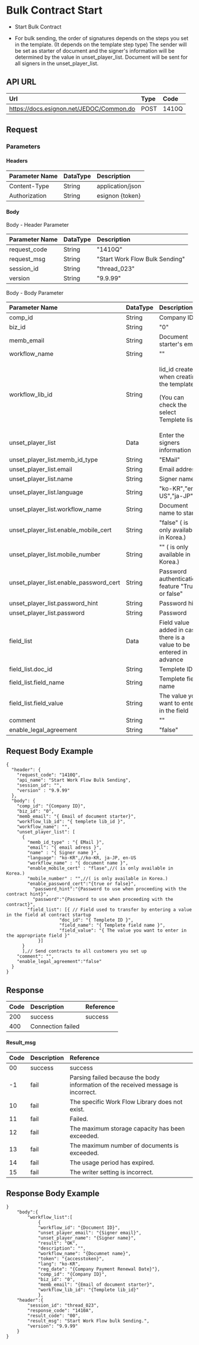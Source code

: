 # Bulk Contract Start

* Start Bulk Contract

* For bulk sending, the order of signatures depends on the steps you set in the template. \(It depends on the template step type\) The sender will be set as starter of document and the signer's information will be determined by the value in unset\_player\_list. Document will be sent for all signers in the unset\_player\_list.

## API URL

| Url | Type | **Code** |
| :--- | :--- | :--- |
| https://docs.esignon.net/JEDOC/Common.do | POST | 1410Q |

## Request

### Parameters

####  Headers

| **Parameter Name**                         | DataType | **Description** |
| :--- | :--- | :--- |
| Content-Type | String | application/json |
| Authorization | String | esignon {token} |

####   Body 

  Body - Header Parameter

| **Parameter Name**                         | DataType | **Description** |
| :--- | :--- | :--- |
| request\_code | String | "1410Q" |
| request\_msg | String | "Start Work Flow Bulk Sending" |
| session\_id | String | "thread\_023" |
| version | String | "9.9.99" |

  Body - Body Parameter

<table>
  <thead>
    <tr>
      <th style="text-align:left"><b>Parameter Name</b>
      </th>
      <th style="text-align:left">DataType</th>
      <th style="text-align:left"><b>Description</b>
      </th>
    </tr>
  </thead>
  <tbody>
    <tr>
      <td style="text-align:left">comp_id</td>
      <td style="text-align:left">String</td>
      <td style="text-align:left">Company ID</td>
    </tr>
    <tr>
      <td style="text-align:left">biz_id</td>
      <td style="text-align:left">String</td>
      <td style="text-align:left">&quot;0&quot;</td>
    </tr>
    <tr>
      <td style="text-align:left">memb_email</td>
      <td style="text-align:left">String</td>
      <td style="text-align:left">Document starter&apos;s email</td>
    </tr>
    <tr>
      <td style="text-align:left">workflow_name</td>
      <td style="text-align:left">String</td>
      <td style="text-align:left">&quot;&quot;</td>
    </tr>
    <tr>
      <td style="text-align:left">workflow_lib_id</td>
      <td style="text-align:left">String</td>
      <td style="text-align:left">
        <p>lid_id created when creating the template</p>
        <p>(You can check the select Templete list.)</p>
      </td>
    </tr>
    <tr>
      <td style="text-align:left">unset_player_list</td>
      <td style="text-align:left">Data</td>
      <td style="text-align:left">Enter the signers information</td>
    </tr>
    <tr>
      <td style="text-align:left">unset_player_list.memb_id_type</td>
      <td style="text-align:left">String</td>
      <td style="text-align:left">&quot;EMail&quot;</td>
    </tr>
    <tr>
      <td style="text-align:left">unset_player_list.email</td>
      <td style="text-align:left">String</td>
      <td style="text-align:left">Email address</td>
    </tr>
    <tr>
      <td style="text-align:left">unset_player_list.name</td>
      <td style="text-align:left">String</td>
      <td style="text-align:left">Signer name</td>
    </tr>
    <tr>
      <td style="text-align:left">unset_player_list.language</td>
      <td style="text-align:left">String</td>
      <td style="text-align:left">&quot;ko-KR&quot;,&quot;en-US&quot;,&quot;ja-JP&quot;</td>
    </tr>
    <tr>
      <td style="text-align:left">unset_player_list.workflow_name</td>
      <td style="text-align:left">String</td>
      <td style="text-align:left">Document name to start</td>
    </tr>
    <tr>
      <td style="text-align:left">unset_player_list.enable_mobile_cert</td>
      <td style="text-align:left">String</td>
      <td style="text-align:left">&quot;false&quot; ( is only available in Korea.)</td>
    </tr>
    <tr>
      <td style="text-align:left">unset_player_list.mobile_number</td>
      <td style="text-align:left">String</td>
      <td style="text-align:left">&quot;&quot; ( is only available in Korea.)</td>
    </tr>
    <tr>
      <td style="text-align:left">unset_player_list.enable_password_cert</td>
      <td style="text-align:left">String</td>
      <td style="text-align:left">Password authentication feature &quot;True or false&quot;</td>
    </tr>
    <tr>
      <td style="text-align:left">unset_player_list.password_hint</td>
      <td style="text-align:left">String</td>
      <td style="text-align:left">Password hint</td>
    </tr>
    <tr>
      <td style="text-align:left">unset_player_list.password</td>
      <td style="text-align:left">String</td>
      <td style="text-align:left">Password</td>
    </tr>
    <tr>
      <td style="text-align:left">field_list</td>
      <td style="text-align:left">Data</td>
      <td style="text-align:left">Field value added in case there is a value to be entered in advance</td>
    </tr>
    <tr>
      <td style="text-align:left">field_list.doc_id</td>
      <td style="text-align:left">String</td>
      <td style="text-align:left">Templete ID</td>
    </tr>
    <tr>
      <td style="text-align:left">field_list.field_name</td>
      <td style="text-align:left">String</td>
      <td style="text-align:left">Templete field name</td>
    </tr>
    <tr>
      <td style="text-align:left">field_list.field_value</td>
      <td style="text-align:left">String</td>
      <td style="text-align:left">The value you want to enter in the field</td>
    </tr>
    <tr>
      <td style="text-align:left">comment</td>
      <td style="text-align:left">String</td>
      <td style="text-align:left">&quot;&quot;</td>
    </tr>
    <tr>
      <td style="text-align:left">enable_legal_agreement</td>
      <td style="text-align:left">String</td>
      <td style="text-align:left">&quot;false&quot;</td>
    </tr>
  </tbody>
</table>

## Request Body Example

```text
{
  "header": {
    "request_code": "1410Q",
    "api_name": "Start Work Flow Bulk Sending",
    "session_id": "",
    "version" : "9.9.99"
  },
  "body": {
    "comp_id": "{Company ID}",
    "biz_id": "0",
    "memb_email": "{ Email of document starter}",
    "workflow_lib_id": "{ templete lib_id }",
    "workflow_name": "",
    "unset_player_list": [
      {
        "memb_id_type" : "{ EMail }",
        "email": "{ email adress }",
        "name" : "{ Signer name }",
        "language": "ko-KR",//ko-KR, ja-JP, en-US
        "workflow_name" : "{ document name }",
        "enable_mobile_cert" : "flase",//( is only available in Korea.)
        "mobile_number" : "",//( is only available in Korea.)
        "enable_password_cert":"{true or false}",
	      "password_hint":"{Password to use when proceeding with the contract hint}",  		
	      "password":"{Password to use when proceeding with the contract}",
        "field_list": [{ // Field used to transfer by entering a value in the field at contract startup
      				"doc_id": "{ Templete ID }",
      				"field_name": "{ Templete field name }",
      				"field_value": "{ The value you want to enter in the appropriate field }"
			}]
      }
      ],// Send contracts to all customers you set up
    "comment": "",
    "enable_legal_agreement":"false"
  }
}
```

## Response

| Code | **Description** | **Reference** |
| :--- | :--- | :--- |
| 200 | success | success |
| 400 | Connection failed |  |

#### Result\_msg

| Code | **Description** | **Reference** |
| :--- | :--- | :--- |
| 00 | success | success |
| -1 | fail | Parsing failed because the body information of the received message is incorrect. |
| 10 | fail | The specific Work Flow Library does not exist. |
| 11 | fail | Failed. |
| 12 | fail | The maximum storage capacity has been exceeded. |
| 13 | fail | The maximum number of documents is exceeded. |
| 14 | fail | The usage period has expired. |
| 15 | fail | The writer setting is incorrect. |

## Response Body Example

```text
}
	"body":{
		"workflow_list":[
			{
			"workflow_id": "{Document ID}",
			"unset_player_email": "{Signer email}",
			"unset_player_name": "{Signer name}",
			"result": "OK",
			"description": "",
			"workflow_name": "{Documnet name}",
			"token": "{accesstoken}",
			"lang": "ko-KR",
			"reg_date": "{Company Payment Renewal Date}"},
			"comp_id": "{Company ID}",
			"biz_id": "0",
			"memb_email": "{Email of document starter}",
			"workflow_lib_id": "{Templete lib_id}"
			},
	"header":{
		"session_id": "thread_023",
		"response_code": "1410A",
		"result_code": "00",
		"result_msg": "Start Work Flow bulk Sending.",
		"version": "9.9.99"
	}
}
```

